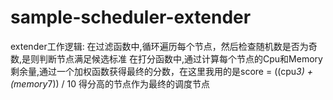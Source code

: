 # sample-scheduler-extender
extender工作逻辑:
在过滤函数中,循环遍历每个节点，然后检查随机数是否为奇数,是则判断节点满足候选标准
在打分函数中,通过计算每个节点的Cpu和Memory剩余量,通过一个加权函数获得最终的分数，在这里我用的是score = ((cpu*3) + (memory*7)) / 10
得分高的节点作为最终的调度节点
